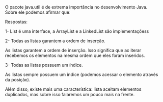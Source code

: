 O pacote java.util é de extrema importância no desenvolvimento Java. Sobre ele podemos afirmar que:

Respostas:

1- List é uma interface, a ArrayList e a LinkedList são implementaçõess

2- Todas as listas garantem a ordem de inserção.

As listas garantem a ordem de inserção. Isso significa que ao iterar recebemos os elementos na mesma ordem que eles foram inseridos.

3- Todas as listas possuem um índice.

As listas sempre possuem um índice (podemos acessar o elemento através da posição).

Além disso, existe mais uma característica: lista aceitam elementos duplicados, mas sobre isso falaremos um pouco mais na frente.